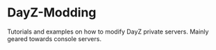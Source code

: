 # DayZ-Modding
Tutorials and examples on how to modify DayZ private servers. Mainly geared towards console servers.
